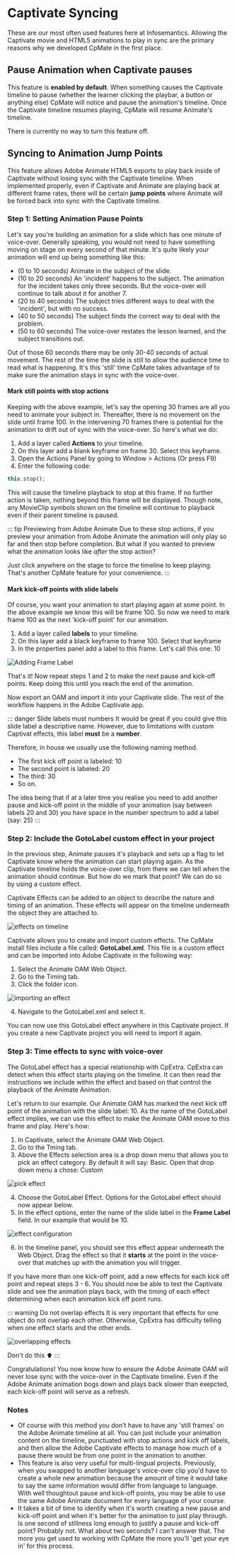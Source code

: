 # Captivate Syncing
These are our most often used features here at Infosemantics. Allowing the Captivate movie and HTML5 animations to play in sync are the primary reasons why we developed CpMate in the first place.

## Pause Animation when Captivate pauses
This feature is **enabled by default**. When something causes the Captivate timeline to pause (whether the learner clicking the playbar, a button or anything else) CpMate will notice and pause the animation's timeline. Once the Captivate timeline resumes playing, CpMate will resume Animate's timeline.

There is currently no way to turn this feature off.

## Syncing to Animation Jump Points
This feature allows Adobe Animate HTML5 exports to play back inside of Captivate without losing sync with the Captivate timeline. When implemented properly, even if Captivate and Animate are playing back at different frame rates, there will be certain **jump points** where Animate will be forced back into sync with the Captivate timeline.

### Step 1: Setting Animation Pause Points
Let's say you're building an animation for a slide which has one minute of voice-over. Generally speaking, you would not need to have something moving on stage on every second of that minute. It's quite likely your animation will end up being something like this:
- (0 to 10 seconds) Animate in the subject of the slide.
- (10 to 20 seconds) An 'incident' happens to the subject. The animation for the incident takes only three seconds. But the voice-over will continue to talk about it for another 7.
- (20 to 40 seconds) The subject tries different ways to deal with the 'incident', but with no success.
- (40 to 50 seconds) The subject finds the correct way to deal with the problem.
- (50 to 60 seconds) The voice-over restates the lesson learned, and the subject transitions out.

Out of those 60 seconds there may be only 30-40 seconds of actual movement. The rest of the time the slide is still to allow the audience time to read what is happening. It's this 'still' time CpMate takes advantage of to make sure the animation stays in sync with the voice-over.

#### Mark still points with stop actions
Keeping with the above example, let's say the opening 30 frames are all you need to animate your subject in. Thereafter, there is no movement on the slide until frame 100. In the intervening 70 frames there is potential for the animation to drift out of sync with the voice-over. So here's what we do:

1. Add a layer called **Actions** to your timeline.
2. On this layer add a blank keyframe on frame 30. Select this keyframe.
3. Open the Actions Panel by going to Window > Actions (Or press F9)
4. Enter the following code:

``` js
this.stop();
```

This will cause the timeline playback to stop at this frame. If no further action is taken, nothing beyond this frame will be displayed. Though note, any MovieClip symbols shown on the timeline will continue to playback even if their parent timeline is paused.

::: tip Previewing from Adobe Animate
Due to these stop actions, if you preview your animation from Adobe Animate the animation will only play so far and then stop before completion. But what if you wanted to preview what the animation looks like *after* the stop action?

Just click anywhere on the stage to force the timeline to keep playing. That's another CpMate feature for your convenience.
:::

#### Mark kick-off points with slide labels
Of course, you want your animation to start playing again at some point. In the above example we know this will be frame 100. So now we need to mark frame 100 as the next 'kick-off point' for our animation.

1. Add a layer called **labels** to your timeline.
2. On this layer add a black keyframe to frame 100. Select that keyframe
3. In the properties panel add a label to this frame. Let's call this one: 10

![Adding Frame Label](./img/frame-label.png)

That's it! Now repeat steps 1 and 2 to make the next pause and kick-off points. Keep doing this until you reach the end of the animation.

Now export an OAM and import it into your Captivate slide. The rest of the workflow happens in the Adobe Captivate app.

::: danger Slide labels must numbers
It would be great if you could give this slide label a descriptive name. However, due to limitations with custom Captivat effects, this label **must** be a **number**.

Therefore, in house we usually use the following naming method.

- The first kick off point is labeled: 10
- The second point is labeled: 20
- The third: 30
- So on.

The idea being that if at a later time you realise you need to add another pause and kick-off point in the middle of your animation (say between labels 20 and 30) you have space in the number spectrum to add a label (say: 25)
:::

### Step 2: Include the GotoLabel custom effect in your project
In the previous step, Animate pauses it's playback and sets up a flag to let Captivate know where the animation can start playing again. As the Captivate timeline holds the voice-over clip, from there we can tell when the animation should continue. But how do we mark that point? We can do so by using a custom effect.

Captivate Effects can be added to an object to describe the nature and timing of an animation. These effects will appear on the timeline underneath the object they are attached to.

![effects on timeline](./img/effects-on-timeline.png)

Captivate allows you to create and import custom effects. The CpMate install files include a file called: **GotoLabel.xml**. This file is a custom effect and can be imported into Adobe Captivate in the following way:

1. Select the Animate OAM Web Object.
2. Go to the Timing tab.
3. Click the folder icon.

![importing an effect](./img/import-effect.png)

4. Navigate to the GotoLabel.xml and select it.

You can now use this GotoLabel effect anywhere in this Captivate project. If you create a new Captivate project you will need to import it again.

### Step 3: Time effects to sync with voice-over
The GotoLabel effect has a special relationship with CpExtra. CpExtra can detect when this effect starts playing on the timeline. It can then read the instructions we include within the effect and based on that control the playback of the Animate Animation.

Let's return to our example. Our Animate OAM has marked the next kick off point of the animation with the slide label: 10. As the name of the GotoLabel effect implies, we can use this effect to make the Animate OAM move to this frame and play. Here's how:

1. In Captivate, select the Animate OAM Web Object.
2. Go to the Tming tab.
3. Above the Effects selection area is a drop down menu that allows you to pick an effect category. By default it will say: Basic. Open that drop down menu a chose: Custom

![pick effect](./img/custom-effect.png)

4. Choose the GotoLabel Effect. Options for the GotoLabel effect should now appear below.
5. In the effect options, enter the name of the slide label in the **Frame Label** field. In our example that would be 10.

![effect configuration](./img/configure-effect.png)

6. In the timeline panel, you should see this effect appear underneath the Web Object. Drag the effect so that it **starts** at the point in the voice-over that matches up with the animation you will trigger.

If you have more than one kick-off point, add a new effects for each kick off point and repeat steps 3 - 6. You should now be able to test the Captivate slide and see the animation plays back, with the timing of each effect determining when each animation kick off point runs.

::: warning Do not overlap effects
It is very important that effects for one object do not overlap each other. Otherwise, CpExtra has difficulty telling when one effect starts and the other ends.

![overlapping effects](./img/overlapping-effects.png)

Don't do this :arrow_up:
:::

Congratulations! You now know how to ensure the Adobe Animate OAM will never lose sync with the voice-over in the Captivate timeline. Even if the Adobe Animate animation bogs down and plays back slower than exepcted, each kick-off point will serve as a refresh.

### Notes
- Of course with this method you don't have to have any 'still frames' on the Adobe Animate timeline at all. You can just include your animation content on the timeline, punctuated with stop actions and kick off labels, and then allow the Adobe Captivate effects to manage how much of a pause there would be from one point in the animation to another.
- This feature is also very useful for multi-lingual projects. Previously, when you swapped to another language's voice-over clip you'd have to create a whole new animation because the amount of time it would take to say the same information would differ from language to language. With well thoughtout pause and kick-off points, you may be able to use the same Adobe Animate document for every language of your course.
- It takes a bit of time to identify when it's worth creating a new pause and kick-off point and when it's better for the animation to just play through. Is one second of stillness long enough to justify a pause and kick-off point? Probably not. What about two seconds? I can't answer that. The more you get used to working with CpMate the more you'll 'get your eye in' for this process.
